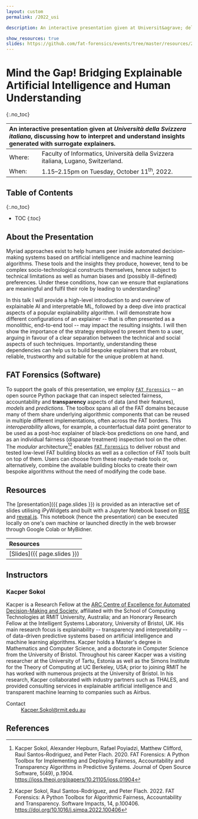 ```yaml
---
layout: custom
permalink: /2022_usi

description: An interactive presentation given at Universit&agrave; della Svizzera italiana, discussing how to interpret and understand insights generated with surrogate explainers

show_resources: true
slides: https://github.com/fat-forensics/events/tree/master/resources/2022_USI/slides/
---
```


# Mind the Gap! Bridging Explainable Artificial Intelligence and Human Understanding #
{:.no_toc}

<table>
  <thead>
    <tr>
      <th style="text-align: left" colspan="2">An interactive presentation given at <i>Universit&agrave; della Svizzera italiana</i>, discussing how to interpret and understand insights generated with surrogate explainers.</th>
    </tr>
  </thead>
  <tbody>
    <tr>
      <td style="text-align: left">Where:</td>
      <td style="text-align: left">Faculty of Informatics, Universit&agrave; della Svizzera italiana, Lugano, Switzerland.</td>
    </tr>
    <tr>
      <td style="text-align: left">When:</td>
      <td style="text-align: left">1.15–2.15pm on Tuesday, October 11<sup>th</sup>, 2022.</td>
    </tr>
  </tbody>
</table>

## Table of Contents ##
{:.no_toc}

* TOC
{:toc}

## About the Presentation ##
Myriad approaches exist to help humans peer inside automated decision-making
systems based on artificial intelligence and machine learning algorithms.
These tools and the insights they produce, however, tend to be complex
socio-technological constructs themselves, hence subject to technical
limitations as well as human biases and (possibly ill-defined) preferences.
Under these conditions, how can we ensure that explanations are meaningful and
fulfil their role by leading to understanding?

In this talk I will provide a high-level introduction to and overview of
explainable AI and interpretable ML, followed by a deep dive into practical
aspects of a popular explainability algorithm.
I will demonstrate how different configurations of an explainer -- that is
often presented as a monolithic, end-to-end tool -- may impact the resulting
insights.
I will then show the importance of the strategy employed to present them
to a user, arguing in favour of a clear separation between the technical and
social aspects of such techniques.
Importantly, understanding these dependencies can help us to build bespoke
explainers that are robust, reliable, trustworthy and suitable for the unique
problem at hand.

## FAT Forensics (Software) ##
To support the goals of this presentation, we employ
[`FAT Forensics`](https://fat-forensics.org/) -- an open source Python package
that can inspect selected fairness, accountability and **transparency** aspects
of data (and their features), *models* and *predictions*.
The toolbox spans all of the FAT domains because many of them share underlying
algorithmic components that can be reused in multiple different
implementations, often across the FAT borders.
This *interoperability* allows, for example, a counterfactual data point
generator to be used as a post-hoc explainer of black-box predictions on
one hand, and as an individual fairness (disparate treatment) inspection tool
on the other.
The *modular* architecture[^1][^2] enables
[`FAT Forensics`](https://fat-forensics.org/) to deliver robust and tested
low-level FAT building blocks as well as a collection of FAT tools built on top
of them.
Users can choose from these ready-made tools or, alternatively, combine the
available building blocks to create their own bespoke algorithms without the
need of modifying the code base.

## Resources ##
The [presentation]({{ page.slides }}) is provided as an interactive set of
slides utilising iPyWidgets and built with a Jupyter Notebook based on
[RISE](https://rise.readthedocs.io/) and [reveal.js](https://revealjs.com/).
This notebook (hence the presentation) can be executed locally on one's own
machine or launched directly in the web browser through Google Colab or
MyBidner.

| Resources                          |
|:-----------------------------------|
| [Slides]({{ page.slides }})        |

## Instructors ##

### Kacper Sokol ###
Kacper is a Research Fellow at the
[ARC Centre of Excellence for Automated Decision-Making and Society](https://www.admscentre.org.au/),
affiliated with the School of Computing Technologies at RMIT University,
Australia;
and an Honorary Research Fellow at the Intelligent Systems Laboratory,
University of Bristol, UK.
His main research focus is explainability -- transparency and interpretability
-- of data-driven predictive systems based on artificial intelligence and
machine learning algorithms.
Kacper holds a Master's degree in Mathematics and Computer Science, and a
doctorate in Computer Science from the University of Bristol.
Throughout his career Kacper was a visiting researcher at the
University of Tartu, Estonia as well as the
Simons Institute for the Theory of Computing at UC Berkeley, USA;
prior to joining RMIT he has worked with numerous projects at the
University of Bristol.
In his research, Kacper collaborated with industry partners such as THALES,
and provided consulting services in explainable artificial intelligence and
transparent machine learning to companies such as Airbus.

<dl>
  <dt>Contact</dt>
  <dd><a href="mailto: Kacper.Sokol@rmit.edu.au">Kacper.Sokol@rmit.edu.au</a></dd>
</dl>

## References ##

[^1]: Kacper Sokol, Alexander Hepburn, Rafael Poyiadzi, Matthew Clifford,
      Raul Santos-Rodriguez, and Peter Flach. 2020. FAT Forensics: A Python
      Toolbox for Implementing and Deploying Fairness, Accountability and
      Transparency Algorithms in Predictive Systems. Journal of Open Source
      Software, 5(49), p.1904.
      <https://joss.theoj.org/papers/10.21105/joss.01904>

[^2]: Kacper Sokol, Raul Santos-Rodriguez, and Peter Flach. 2022. FAT
      Forensics: A Python Toolbox for Algorithmic Fairness, Accountability and
      Transparency. Software Impacts, 14, p.100406.
      <https://doi.org/10.1016/j.simpa.2022.100406>
